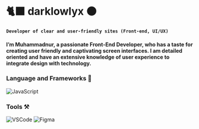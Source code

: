 # 🐈‍⬛ darklowlyx ⚫


**`Developer of clear and user-friendly sites (Front-end, UI/UX)`**

#### I’m Muhammadnur, a passionate Front-End Developer, who has a taste for creating user friendly and captivating screen interfaces. I am detailed oriented and have an extensive knowledge of user experience to integrate design with technology.

### Language and Frameworks 📝
![JavaScript](https://img.shields.io/badge/-JavaScript-F7DF1E?style=for-the-badge&logo=javascript&logoColor=000000)

### Tools ⚒️

![VSCode](https://img.shields.io/badge/-VSCode-007ACC?style=for-the-badge&logo=VSCode&logoColor=000000)
![Figma](https://img.shields.io/badge/-Figma-000000?style=for-the-badge&logo=Figma&logoColor=FF0000)



